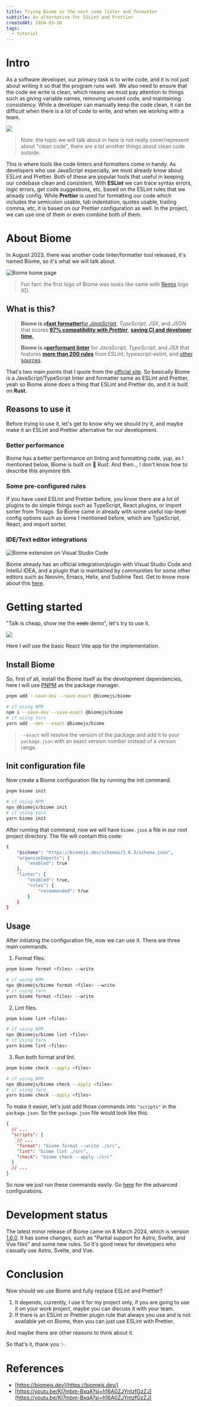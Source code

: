 ```yaml
---
title: Trying Biome as the next code linter and formatter
subtitle: An alternative for ESLint and Prettier
createdAt: 2024-03-28
tags:
  - tutorial
---
```


# Intro

As a software developer, our primary task is to write code, and it is not just about writing it so that the program runs well. We also need to ensure that the code we write is clean, which means we must pay attention to things such as giving variable names, removing unused code, and maintaining consistency. While a developer can manually keep the code clean, it can be difficult when there is a lot of code to write, and when we working with a team.

![](https://miro.medium.com/v2/resize:fit:800/0*jnjuUq6sSpXElmRp.jpeg)

> Note: the topic we will talk about in here is not really cover/represent about "clean code", there are a lot another things about clean code outside.

This is where tools like code linters and formatters come in handy. As developers who use JavaScript especially, we must already know about ESLint and Prettier. Both of these are popular tools that useful in keeping our codebase clean and consistent. With **ESLint** we can trace syntax errors, logic errors, get code suggestions, etc, based on the ESLint rules that we already config. While **Prettier** is used for formatting our code which includes the semicolon usable, tab indentation, quotes usable, trailing comma, etc, it is based on our Prettier configuration as well. In the project, we can use one of them or even combine both of them.

# About Biome

In August 2023, there was another code linter/formatter tool released, it's named Biome, so it's what we will talk about.

![Biome home page](https://cdn.hashnode.com/res/hashnode/image/upload/v1711563997935/1d8ffb10-b389-4770-ab7e-cfd4bf3c61a6.png)

> Fun fact: the first logo of Biome was looks like same with [Remix](https://remix.run) logo XD.

## What is this?

> **Biome is a**[**fast formatter**for _JavaScript_](https://github.com/biomejs/biome/tree/main/benchmark#formatting), _TypeScript_, _JSX_, and _JSON_ that scores [**97% compatibility with _Prettier_**](https://console.algora.io/challenges/prettier), [**saving CI and developer time**.](https://console.algora.io/challenges/prettier)
>
> **Biome is a**[**performant linter**](https://github.com/biomejs/biome/tree/main/benchmark#linting) for _JavaScript_, _TypeScript_, and _JSX_ that features [**more than 200 rules**](https://biomejs.dev/linter/rules/) from ESLint, typescript-eslint, and [other sources](https://github.com/biomejs/biome/discussions/3).

That's two main points that I quote from the [official site](https://biomejs.dev). So basically Biome is a JavaScript/TypeScript linter and formatter same as ESLint and Prettier, yeah so Biome alone does a thing that ESLint and Prettier do, and it is built on **Rust**.

## Reasons to use it

Before trying to use it, let's get to know why we should try it, and maybe make it an ESLint and Prettier alternative for our development.

### Better performance

Biome has a better performance on linting and formatting code, yup, as I mentioned below, Biome is built on 🦀 Rust. And then.., I don't know how to describe this anymore tbh.

### Some pre-configured rules

If you have used ESLint and Prettier before, you know there are a lot of plugins to do simple things such as TypeScript, React plugins, or import sorter from Trivago. So Biome came in already with some useful top-level config options such as some I mentioned before, which are TypeScript, React, and import sorter.

### IDE/Text editor integrations

![Biome extension on Visual Studio Code](https://cdn.hashnode.com/res/hashnode/image/upload/v1711565398087/3a4c5c15-e039-4142-bbc2-faac6bc36beb.png)

Biome already has an official integration/plugin with Visual Studio Code and IntelliJ IDEA, and a plugin that is maintained by communities for some other editors such as Neovim, Emacs, Helix, and Sublime Text. Get to know more about this [here](https://biomejs.dev/guides/integrate-in-editor/).

# Getting started

"Talk is cheap, show me the <s>code</s> demo", let's try to use it.

![](https://cdn.hashnode.com/res/hashnode/image/upload/v1711587816655/0054df29-22a5-41e2-a10b-f33ad6d7a223.png)

Here I will use the basic React Vite app for the implementation.

## Install Biome

So, first of all, install the Biome itself as the development dependencies, here I will use [PNPM](https://pnpm.io) as the package manager.

```bash
pnpm add --save-dev --save-exact @biomejs/biome

# if using NPM
npm i --save-dev --save-exact @biomejs/biome
# if using Yarn
yarn add --dev --exact @biomejs/biome
```

> `--exact` will resolve the version of the package and add it to your `package.json` with an exact version number instead of a version range.

## Init configuration file

Now create a Biome configuration file by running the init command.

```bash
pnpm biome init

# if using NPM
npx @biomejs/biome init
# if using Yarn
yarn biome init
```

After running that command, now we will have `biome.json` a file in our root project directory. The file will contain this code:

```bash
{
	"$schema": "https://biomejs.dev/schemas/1.6.3/schema.json",
	"organizeImports": {
		"enabled": true
	},
	"linter": {
		"enabled": true,
		"rules": {
			"recommended": true
		}
	}
}
```

## Usage

After initiating the configuration file, now we can use it. There are three main commands.

1. Format files.

```bash
pnpm biome format <files> --write

# if using NPM
npx @biomejs/biome format <files> --write
# if using Yarn
yarn biome format <files> --write
```

2. Lint files.

```bash
pnpm biome lint <files>

# if using NPM
npx @biomejs/biome lint <files>
# if using Yarn
yarn biome lint <files>
```

3. Run both format and lint.

```bash
pnpm biome check --apply <files>

# if using NPM
npx @biomejs/biome check --apply <files>
# if using Yarn
yarn biome check --apply <files>
```

To make it easier, let's just add those commands into `"scripts"` in the `package.json`. So the `package.json` file would look like this:

```json
{
  // ...
  "scripts": {
    // ...
    "format": "biome format --write ./src",
    "lint": "biome lint ./src",
    "check": "biome check --apply ./src"
  }
  // ...
}
```

So now we just run these commands easily. Go [here](https://biomejs.dev/reference/configuration/) for the advanced configurations.

# Development status

The latest minor release of Biome came on 8 March 2024, which is version [1.6.0](https://github.com/biomejs/biome/releases/tag/cli%2Fv1.6.0). It has some changes, such as "Partial support for Astro, Svelte, and Vue files" and some new rules. So it's good news for developers who casually use Astro, Svelte, and Vue.

# Conclusion

Now should we use Biome and fully replace ESLint and Prettier?

1. It depends, currently, I use it for my project only, if you are going to use it on your work project, maybe you can discuss it with your team.
2. If there is an ESLint or Prettier plugin rule that always you use and is not available yet on Biome, then you can just use ESLint with Prettier.

And maybe there are other reasons to think about it.

So that's it, thank you ✨.

# References

- [https://biomejs.dev](https://biomejs.dev/)
- [https://youtu.be/KI7mbm-BxqA?si=h16A0ZJYntzfGzZJ](https://youtu.be/KI7mbm-BxqA?si=h16A0ZJYntzfGzZJ)
